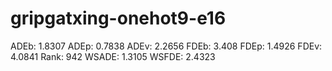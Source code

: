 # gripgatxing-onehot9-e16

ADEb: 1.8307
ADEp: 0.7838
ADEv: 2.2656
FDEb: 3.408
FDEp: 1.4926
FDEv: 4.0841
Rank: 942
WSADE: 1.3105
WSFDE: 2.4323
